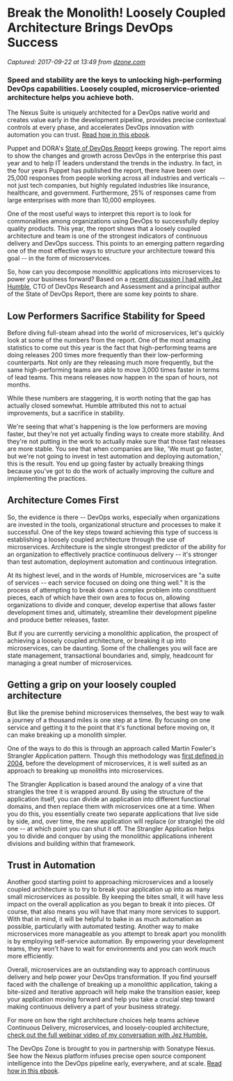 # Break the Monolith! Loosely Coupled Architecture Brings DevOps Success

_Captured: 2017-09-22 at 13:49 from [dzone.com](https://dzone.com/articles/break-the-monolith-loosely-coupled-architecture-br?edition=325534&utm_source=Zone%20Newsletter&utm_medium=email&utm_campaign=devops%202017-09-22)_

### Speed and stability are the keys to unlocking high-performing DevOps capabilities. Loosely coupled, microservice-oriented architecture helps you achieve both.

The Nexus Suite is uniquely architected for a DevOps native world and creates value early in the development pipeline, provides precise contextual controls at every phase, and accelerates DevOps innovation with automation you can trust. [Read how in this ebook](https://dzone.com/go?i=222229&u=https%3A%2F%2Fwww.sonatype.com%2Faccelerate-devops-early-everywhere-at-scale-ebook%3Futm_campaign%3Ddzone%26utm_source%3Dearly%2520everywhere%2520ebook).

Puppet and DORA's [State of DevOps Report](http://electric-cloud.com/blog/2017/06/top-5-takeaways-2017-state-devops-report/) keeps growing. The report aims to show the changes and growth across DevOps in the enterprise this past year and to help IT leaders understand the trends in the industry. In fact, in the four years Puppet has published the report, there have been over 25,000 responses from people working across all industries and verticals -- not just tech companies, but highly regulated industries like insurance, healthcare, and government. Furthermore, 25% of responses came from large enterprises with more than 10,000 employees.

One of the most useful ways to interpret this report is to look for commonalities among organizations using DevOps to successfully deploy quality products. This year, the report shows that a loosely coupled architecture and team is one of the strongest indicators of continuous delivery and DevOps success. This points to an emerging pattern regarding one of the most effective ways to structure your architecture toward this goal -- in the form of microservices.

So, how can you decompose monolithic applications into microservices to power your business forward? Based on a [recent discussion I had with Jez Humble](http://electric-cloud.com/resources/webinars/get-loose-microservices-and-loosely-coupled-architectures-featuring-jez-humble/), CTO of DevOps Research and Assessment and a principal author of the State of DevOps Report, there are some key points to share.

## Low Performers Sacrifice Stability for Speed

Before diving full-steam ahead into the world of microservices, let's quickly look at some of the numbers from the report. One of the most amazing statistics to come out this year is the fact that high-performing teams are doing releases 200 times more frequently than their low-performing counterparts. Not only are they releasing much more frequently, but the same high-performing teams are able to move 3,000 times faster in terms of lead teams. This means releases now happen in the span of hours, not months.

While these numbers are staggering, it is worth noting that the gap has actually closed somewhat. Humble attributed this not to actual improvements, but a sacrifice in stability.

We're seeing that what's happening is the low performers are moving faster, but they're not yet actually finding ways to create more stability. And they're not putting in the work to actually make sure that those fast releases are more stable. You see that when companies are like, 'We must go faster, but we're not going to invest in test automation and deploying automation,' this is the result. You end up going faster by actually breaking things because you've got to do the work of actually improving the culture and implementing the practices.

## Architecture Comes First

So, the evidence is there -- DevOps works, especially when organizations are invested in the tools, organizational structure and processes to make it successful. One of the key steps toward achieving this type of success is establishing a loosely coupled architecture through the use of microservices. Architecture is the single strongest predictor of the ability for an organization to effectively practice continuous delivery -- it's stronger than test automation, deployment automation and continuous integration.

At its highest level, and in the words of Humble, microservices are "a suite of services -- each service focused on doing one thing well." It is the process of attempting to break down a complex problem into constituent pieces, each of which have their own area to focus on, allowing organizations to divide and conquer, develop expertise that allows faster development times and, ultimately, streamline their development pipeline and produce better releases, faster.

But if you are currently servicing a monolithic application, the prospect of achieving a loosely coupled architecture, or breaking it up into microservices, can be daunting. Some of the challenges you will face are state management, transactional boundaries and, simply, headcount for managing a great number of microservices.

## Getting a grip on your loosely coupled architecture

But like the premise behind microservices themselves, the best way to walk a journey of a thousand miles is one step at a time. By focusing on one service and getting it to the point that it's functional before moving on, it can make breaking up a monolith simpler.

One of the ways to do this is through an approach called Martin Fowler's Strangler Application pattern. Though this methodology was [first defined in 2004](https://www.martinfowler.com/bliki/StranglerApplication.html), before the development of microservices, it is well suited as an approach to breaking up monoliths into microservices.

The Strangler Application is based around the analogy of a vine that strangles the tree it is wrapped around. By using the structure of the application itself, you can divide an application into different functional domains, and then replace them with microservices one at a time. When you do this, you essentially create two separate applications that live side by side, and, over time, the new application will replace (or strangle) the old one -- at which point you can shut it off. The Strangler Application helps you to divide and conquer by using the monolithic applications inherent divisions and building within that framework.

## Trust in Automation

Another good starting point to approaching microservices and a loosely coupled architecture is to try to break your application up into as many small microservices as possible. By keeping the bites small, it will have less impact on the overall application as you began to break it into pieces. Of course, that also means you will have that many more services to support. With that in mind, it will be helpful to bake in as much automation as possible, particularly with automated testing. Another way to make microservices more manageable as you attempt to break apart you monolith is by employing self-service automation. By empowering your development teams, they won't have to wait for environments and you can work much more efficiently.

Overall, microservices are an outstanding way to approach continuous delivery and help power your DevOps transformation. If you find yourself faced with the challenge of breaking up a monolithic application, taking a bite-sized and iterative approach will help make the transition easier, keep your application moving forward and help you take a crucial step toward making continuous delivery a part of your business strategy.

For more on how the right architecture choices help teams achieve Continuous Delivery, microservices, and loosely-coupled architecture, [check out the full webinar video of my conversation with Jez Humble.](http://electric-cloud.com/resources/webinars/get-loose-microservices-and-loosely-coupled-architectures-featuring-jez-humble/)

The DevOps Zone is brought to you in partnership with Sonatype Nexus. See how the Nexus platform infuses precise open source component intelligence into the DevOps pipeline early, everywhere, and at scale. [Read how in this ebook](https://dzone.com/go?i=222230&u=https%3A%2F%2Fwww.sonatype.com%2Faccelerate-devops-early-everywhere-at-scale-ebook%3Futm_campaign%3Ddzone%26utm_source%3Dearly%2520everywhere%2520ebook).
